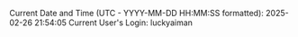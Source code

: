 Current Date and Time (UTC - YYYY-MM-DD HH:MM:SS formatted): 2025-02-26 21:54:05
Current User's Login: luckyaiman
